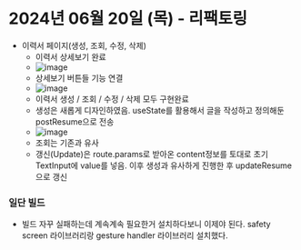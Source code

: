 # 2024년 06월 20일 (목) - 리팩토링
- 이력서 페이지(생성, 조회, 수정, 삭제)
    - 이력서 상세보기 완료
    - ![image](https://github.com/ChaeDoll/TIL/assets/108540812/217cef0c-6808-4869-8421-ed10582137fa)
    - 상세보기 버튼들 기능 연결
    - ![image](https://github.com/ChaeDoll/TIL/assets/108540812/6ba97bb6-a9db-49b3-a730-5de8ac0cb638)
    - 이력서 생성 / 조회 / 수정 / 삭제 모두 구현완료
    - 생성은 새롭게 디자인하였음. useState를 활용해서 글을 작성하고 정의해둔 postResume으로 전송
    - ![image](https://github.com/ChaeDoll/TIL/assets/108540812/7d77668f-323d-4a71-8379-545f15a36891)
    - 조회는 기존과 유사
    - 갱신(Update)은 route.params로 받아온 content정보를 토대로 초기 TextInput에 value를 넣음. 이후 생성과 유사하게 진행한 후 updateResume으로 갱신

### 일단 빌드
- 빌드 자꾸 실패하는데 계속계속 필요한거 설치하다보니 이제야 된다. safety screen 라이브러리랑 gesture handler 라이브러리 설치했다.
